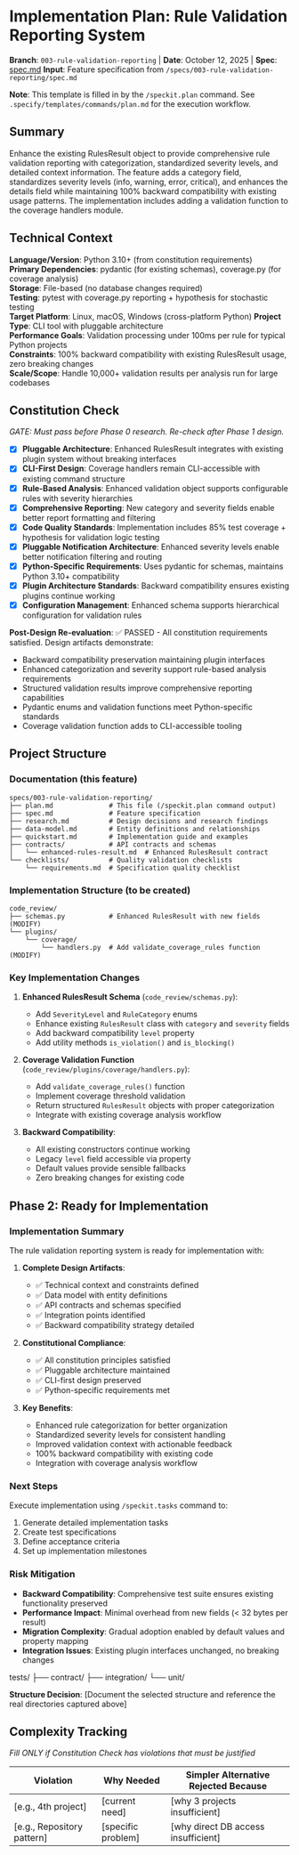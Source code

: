 # Implementation Plan: Rule Validation Reporting System

**Branch**: `003-rule-validation-reporting` | **Date**: October 12, 2025 | **Spec**: [spec.md](./spec.md)
**Input**: Feature specification from `/specs/003-rule-validation-reporting/spec.md`

**Note**: This template is filled in by the `/speckit.plan` command. See `.specify/templates/commands/plan.md` for the execution workflow.

## Summary

Enhance the existing RulesResult object to provide comprehensive rule validation reporting with categorization, standardized severity levels, and detailed context information. The feature adds a category field, standardizes severity levels (info, warning, error, critical), and enhances the details field while maintaining 100% backward compatibility with existing usage patterns. The implementation includes adding a validation function to the coverage handlers module.

## Technical Context

**Language/Version**: Python 3.10+ (from constitution requirements)  
**Primary Dependencies**: pydantic (for existing schemas), coverage.py (for coverage analysis)  
**Storage**: File-based (no database changes required)  
**Testing**: pytest with coverage.py reporting + hypothesis for stochastic testing  
**Target Platform**: Linux, macOS, Windows (cross-platform Python)
**Project Type**: CLI tool with pluggable architecture  
**Performance Goals**: Validation processing under 100ms per rule for typical Python projects  
**Constraints**: 100% backward compatibility with existing RulesResult usage, zero breaking changes  
**Scale/Scope**: Handle 10,000+ validation results per analysis run for large codebases

## Constitution Check

*GATE: Must pass before Phase 0 research. Re-check after Phase 1 design.*

- [x] **Pluggable Architecture**: Enhanced RulesResult integrates with existing plugin system without breaking interfaces
- [x] **CLI-First Design**: Coverage handlers remain CLI-accessible with existing command structure 
- [x] **Rule-Based Analysis**: Enhanced validation object supports configurable rules with severity hierarchies
- [x] **Comprehensive Reporting**: New category and severity fields enable better report formatting and filtering
- [x] **Code Quality Standards**: Implementation includes 85% test coverage + hypothesis for validation logic testing
- [x] **Pluggable Notification Architecture**: Enhanced severity levels enable better notification filtering and routing
- [x] **Python-Specific Requirements**: Uses pydantic for schemas, maintains Python 3.10+ compatibility
- [x] **Plugin Architecture Standards**: Backward compatibility ensures existing plugins continue working
- [x] **Configuration Management**: Enhanced schema supports hierarchical configuration for validation rules

**Post-Design Re-evaluation**: ✅ PASSED - All constitution requirements satisfied. Design artifacts demonstrate:
- Backward compatibility preservation maintaining plugin interfaces
- Enhanced categorization and severity support rule-based analysis requirements  
- Structured validation results improve comprehensive reporting capabilities
- Pydantic enums and validation functions meet Python-specific standards
- Coverage validation function adds to CLI-accessible tooling

## Project Structure

### Documentation (this feature)

```
specs/003-rule-validation-reporting/
├── plan.md              # This file (/speckit.plan command output)
├── spec.md              # Feature specification  
├── research.md          # Design decisions and research findings
├── data-model.md        # Entity definitions and relationships
├── quickstart.md        # Implementation guide and examples
├── contracts/           # API contracts and schemas
│   └── enhanced-rules-result.md  # Enhanced RulesResult contract
└── checklists/          # Quality validation checklists
    └── requirements.md  # Specification quality checklist
```

### Implementation Structure (to be created)

```
code_review/
├── schemas.py           # Enhanced RulesResult with new fields (MODIFY)
└── plugins/
    └── coverage/
        └── handlers.py  # Add validate_coverage_rules function (MODIFY)
```

### Key Implementation Changes

1. **Enhanced RulesResult Schema** (`code_review/schemas.py`):
   - Add `SeverityLevel` and `RuleCategory` enums
   - Enhance existing `RulesResult` class with `category` and `severity` fields
   - Add backward compatibility `level` property
   - Add utility methods `is_violation()` and `is_blocking()`

2. **Coverage Validation Function** (`code_review/plugins/coverage/handlers.py`):
   - Add `validate_coverage_rules()` function
   - Implement coverage threshold validation
   - Return structured `RulesResult` objects with proper categorization
   - Integrate with existing coverage analysis workflow

3. **Backward Compatibility**:
   - All existing constructors continue working
   - Legacy `level` field accessible via property
   - Default values provide sensible fallbacks
   - Zero breaking changes for existing code

## Phase 2: Ready for Implementation

### Implementation Summary

The rule validation reporting system is ready for implementation with:

1. **Complete Design Artifacts**:
   - ✅ Technical context and constraints defined
   - ✅ Data model with entity definitions
   - ✅ API contracts and schemas specified  
   - ✅ Integration points identified
   - ✅ Backward compatibility strategy detailed

2. **Constitutional Compliance**:
   - ✅ All constitution principles satisfied
   - ✅ Pluggable architecture maintained
   - ✅ CLI-first design preserved
   - ✅ Python-specific requirements met

3. **Key Benefits**:
   - Enhanced rule categorization for better organization
   - Standardized severity levels for consistent handling
   - Improved validation context with actionable feedback
   - 100% backward compatibility with existing code
   - Integration with coverage analysis workflow

### Next Steps

Execute implementation using `/speckit.tasks` command to:
1. Generate detailed implementation tasks
2. Create test specifications
3. Define acceptance criteria
4. Set up implementation milestones

### Risk Mitigation

- **Backward Compatibility**: Comprehensive test suite ensures existing functionality preserved
- **Performance Impact**: Minimal overhead from new fields (< 32 bytes per result)
- **Migration Complexity**: Gradual adoption enabled by default values and property mapping
- **Integration Issues**: Existing plugin interfaces unchanged, no breaking changes

tests/
├── contract/
├── integration/
└── unit/


**Structure Decision**: [Document the selected structure and reference the real
directories captured above]

## Complexity Tracking

*Fill ONLY if Constitution Check has violations that must be justified*

| Violation | Why Needed | Simpler Alternative Rejected Because |
|-----------|------------|-------------------------------------|
| [e.g., 4th project] | [current need] | [why 3 projects insufficient] |
| [e.g., Repository pattern] | [specific problem] | [why direct DB access insufficient] |
